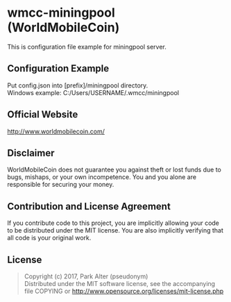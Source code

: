 # wmcc-miningpool (WorldMobileCoin)

This is configuration file example for miningpool server.

## Configuration Example
Put config.json into [prefix]/miningpool directory.  
Windows example: C:/Users/USERNAME/.wmcc/miningpool

## Official Website
http://www.worldmobilecoin.com/

## Disclaimer

WorldMobileCoin does not guarantee you against theft or lost funds due to bugs, mishaps,
or your own incompetence. You and you alone are responsible for securing your money.

## Contribution and License Agreement

If you contribute code to this project, you are implicitly allowing your code
to be distributed under the MIT license. You are also implicitly verifying that
all code is your original work.

## License

> Copyright (c) 2017, Park Alter (pseudonym)  
> Distributed under the MIT software license, see the accompanying  
> file COPYING or http://www.opensource.org/licenses/mit-license.php 
